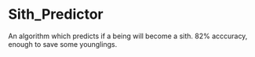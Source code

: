 # Sith_Predictor
An algorithm which predicts if a being will become a sith. 82% acccuracy, enough to save some younglings.
